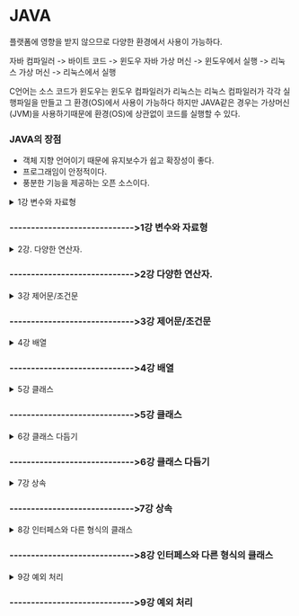 # JAVA

플랫폼에 영향을 받지 않으므로 다양한 환경에서 사용이 가능하다.

자바 컴파일러 -> 바이트 코드 -> 윈도우 자바 가상 머신 -> 윈도우에서 실행
                       -> 리눅스 가상 머신 -> 리눅스에서 실행


C언어는 소스 코드가 윈도우는 윈도우 컴파일러가 리눅스는 리눅스 컴파일러가 각각 실행파일을 만들고 그 환경(OS)에서 사용이 가능하다 하지만 JAVA같은 경우는 가상머신 (JVM)을 사용하기때문에 환경(OS)에 상관없이 코드를 실행할 수 있다.

### JAVA의 장점

- 객체 지향 언어이기 때문에 유지보수가 쉽고 확장성이 좋다.
- 프로그래임이 안정적이다.
- 풍분한 기능을 제공하는 오픈 소스이다.



<details>
<summary> 1강 변수와 자료형 </summary>
<div markdown="1">

### 컴퓨터에서 데이터 표현
- 컴퓨터는 0과 1로만 데이터를 저장 한다.
    - bit(비트) : 컴퓨터가 표현하는 데이터의 최소 단위로 2진수 하나의 값을 저장할 수 있는 메모리 크기
    - byte(바이트) : 1byte = 8bit

### 0과 1의 표현 - 2진수
- 컴퓨터는 0과 1로 자료를 표현한다. 따라서 숫자나 문자도 0과 1의 조합으로 표현된다.

### 음의 정수 표현방법
- 정수의 가장 왼쪽에 존재하는 비트는 부호비트 
    - MSB(Most Significant Bit) 가장 중요한 비트
- 음수를 만드는 방법은 2의 보수를 취한다.
    1. 2진수의 모든 비트를 반대로 바꿈
    2. 반대로 바꾼 값에 1을 더함

### 변수
1. 사람의 나이는 해가 바뀌면 변한다. -> 변수
2. 게임을 할면 게임 레벨이 점점 올라감 -> 변수  

프로그램에서 사용되는 자료를 저장하기 위한 공간이며 할당 받은 메모리의 주소 대신 부르는 이름이다. 프로그램 실행 중에 값을 변경이 가능하며 사용되기 이전에 선언 되어야 한다.

### 변수 선언 시 유의점
1. 변수의 이름은 알파벳, 숫자, _, $로 구성된다.
2. 대소문자를 구분한다.
3. 변수의 이름은 숫자로 시작할 수 없고, 키워드도 변수의 이름으로 사용할 수 없다.
4. 이름 사이에 공백이 있을 수 없다.

<mark>변수의 이름을 정할 때는 변수의 역할에 어울리는, 의미 있는 이름을 지어야 한다.</mark>

### 변수가 저장되는 공간의 특성 - 자료형

||정수형|문자형|실수형|논리형|
|------|---|---|---|---|
|1바이트|byte|-|-|boolean|
|2바이트|short|char|-|-|
|4바이트|int|-|float|-|
|8바이트|long|-|double|-|

변수가 사용할 공간의 크기와 특성에 따라 자료형을 사용하여 변수를 선언한다.

### byte 와 short

- byte : 1바이트 단위의 자료형
    - 동영상, 음악 파일등 실행 파일의 자료를 처리 할 때 사용하기 좋은 자료형
- short : 2바이트 단위의 자료형
    - 주로 c/c++ 언어와의 호환 시 사용


### Int  

자바에서 사용하는 정수에 대한 기본 자료형  

- 4바이트 단위의 자료형
- 프로그램에서 사용하는 모든 숫자(리터럴)은 기본적으로 int(4바이트)로 저장된다.
- 32비트를 초과하는 숫자는 Long 형으로 처리

### Long  

8바이트 자료형이며 가장 큰 정수 자료형이다.  
- 숫자의 뒤에 L또는 l을 써서 long형임을 표시  
ex) int num = 12345678900; ->오류  
    long num = 12345678900L; 으로 표현


### char - 문자 자료형  

컴퓨터에서는 문자도 내부적으로는 비트의 조합으로 표현한다.  
자바에서는 문자를 2바이트로 처리한다.

### 문자 세트
문자를 위한 코드 값(숫자 값)들을 정해 놓은 세트
1. 아스키(ASCII) : 1 바이트로 영문자, 숫자, 특수문자 등을 표현 함
2. 유니코드(Unidocde) : 한글과 같은 복잡한 언어를 표현하기 위한 표준 인콘딩 UTF-8, UTF-16이 대표적이다.


### float, double - 실수 자료형
부동 소수점 방식 : 실수를 지수부와 가수부로 표현 하며 무한의 실수를 표현하기 위한 방식이다.
- 실수 자료형 : float(4바이트) double(8바이트) 
- float으로 선언 시 long과 마찬가지로 f라는 식별자를 사용

### boolean - 논리형
논리값 true(참), false(거짓)을 표현하는 자료형

### 자료형 없이 변수 사용 (자바 10)

- 자료형이 필효한 이유
    - 변수를 선언 할 때는 변수가 사용할 메모리 크기와 타입을 구분하기 위해 사용한다.
- 지역 변수 자료형 추론 
    - 변수에 대입되는 값을 보고 컴파일러가 추론한다.

```java
var num = 10;
// c++ auto와 비슷하다 
// 도중에 타입을 변경할 수 없다.
// 지역 변수에서만 사용가능
```

### 상수
상수 : 변하지 않는 값
- 상수를 선언
    - final 키워드를 사용한다.

```java
final int MAX_NUM = 100;
```

### 리터럴(literal)
리터럴 : 프로그램에서 사용하는 모든 숫자,값 ,논리 값  
ex) 10, 3.14, 'A', true

- 리터럴에 해당되는 값은 특정 메모리 공간의 상수 풀(constant pool)에 있다.
- 필요한 경우 상수 풀에서 가져와서 사용
- 상수 풀에 저장 할 때 정수는 int로 실수는 double로 저장하낟.
- 따라서 Long이나 float값으로 저장해야 하는 경우 식별자를 명시해야 한다.

### 형 변환(type conversion)
자료형은 각각 사용하는 메모리 크기와 방식이 다르다. 서로 다른 자료형의 값이 대입되는 경우 형 변환이 일어난다.
1. 묵시적 형변환 : 작은 수에서 큰 수로, 덜 정밀한 수에서 더 정밀한 수로 대입되는 경우

2. 명시적 형변환 : 묵시적 형 변환의 반대의 경우 변환 되는 자료형을 명함 자료의 손실이 발생 할 수 있다. 

```java
double dNum = 3.14;
int num =(int)dNum; // 직접적으로 자료형을 명시해야 한다.
```


</div> 
</details>

### ----------------------------->1강 변수와 자료형


<details>
<summary> 2강. 다양한 연산자. </summary>
<div markdown="1">

### 항과 연산자
- 항(operand) : 연산에 사용되는 값
- 연산자(operator) : 항을 이용하여 연산하는 기호

|연산자|설명|예시|
|------|---|---|
|단항 연산자|항이 한 개인 연산자|++num|
|이항 연산자|항이 두 개인 연산자|num1 + num2|
|삼항 연산자|항이 세 개인 연산자|(5>3)?1:0|

### 대입 연산자
변수에 값을 대입 하는 연산자
- 연사늬 결과를 변수에 대입
- 우선 순위가 가장 낮음
- 왼쪽 변수(left value)에 오른쪽 변수 (right value)를 댕비

### 부호 연산자
단항 연산자이며 양수/음수의 표현,값의 부호를 변경한다.
- 변수에 +,-를 사용한다고 해서 변수의 값이 변하는 것은 아님
- 변수의 값을 변경하려면 대입연산자를 사용

### 산술 연산자
사칙연산에 사용되는 연산자
|연산자|설명|예시|
|------|---|---|
|+|두 항을 더한다|5 + 3|
|-|앞에 있는 항에서 뒤에 있는 항을 뺀다|5 - 3|
|*|두 항을 곱한다|5 * 3|
|/|앞에 있는 항에서 뒤에 있는 항을 나누어 몫을 구한다|5 / 3|
|%|앞에 있는 항에서 뒤에 있는 항을 나누어 나머지를 구한다|5 % 3|

### 증가 감소 연산자
단항 연산자
- 1만큼 더하거나 1만큼 뺄 때 사용
- 항의 앞/뒤 위치에 따라 결과가 달라진다

|연산자|설명|예시|
|------|---|---|
|++|항의 값에 1을 더한다 |num++ 끝나고 더함 ++num 더하고 끝냄|
|--|항에 값에서 1을 뺀다|num--|

### 관계 연산자
이항 연산자
- 연산의 결과가 true OR false로 반환 됨

### 논리 연산자
관계 연산자와 혼합하여 많이 사용 된다.
- 연산의 결과가 true OR false로 반환 됨

|연산자|설명|예시|
|------|---|---|
|"&&"|두 항이 모두 참인 경우에만 결과 값이 참|1<2 && 2<3 -> 참|
|"||"|두 항 중 하나만 참이면 참이다 |1<2 || 2>3 ->참|
|"!"|단항 연산자이며 참은 거짓으로 거짓은 참으로 바꾼다|!(1>2) ->참 |

#### # 논리 합에서 이미 앞에 항이 참이면 뒤에 항은 연산하지 않는다.
#### # 논리 곱에서 이미 앞에 항이 거짓이면 뒤에 항은 연산하지 않는다.

### 조건 연산자
삼항 연산자
- 조건 식의 결과가 참인 경우와 거짓인 경우에 따라 다른 식이나 결과가 수행된다
- 제어문 중 조건문을 간단히 표현할 때 사용할 수 있음

```java
int num = (5>3) ?10 :20;
```

### 비트 연산자
비트 연산자는 정수에만 사용할 수 있다.


|연산자|설명|예시|
|------|---|---|
|~|비트의 반전 (1의 보수) | A = ~A;|
|&|비트 단위 AND |1 & 1 1반환 그 외는 0|
|OR(|)|비트 단위 OR| 0 OR 0 0반환 그 외는 1|
|^|비트 단위 XOR |두 개의 비트가 서로 다른 경우 1을 반환|
|<<|왼쪽 shif| a<<2 변수 a를 2비트 만큼 왼쪽으로 이동|
|>>|오른쪽 shif| a>>2 변수 a를 2비트 만큼 오른쪽으로 이동|
|>>>|오른쪽 shif| >>와 동일한 연산이지만 채워지는 비트가 부호와 상관없이 0임|


</div>
</details>

### ----------------------------->2강 다양한 연산자.

<details>
<summary> 3강 제어문/조건문  </summary>
<div markdown="1">

### 조건문 
주어진 조건에 따라 다른 수행문이 실행되도록 프로그래밍 하는것

```java
if(조건식){
    수행문;
}

else if(조건 2){
    수행문;
}

else{
    수행문;
}
```

### switch-case문
조건식의 결과가 정수 또는 문자열의 값이고 그 값에 따라 수행문이 결정될 때
- if-else, if-else문을 대신하여 사용

```java
switch(num){
    case 1 : num1= num;
            break;
    case 2 : num2= num;
            break;
    default : num = num;
}
```

### 반복문
주어진 조건이 만족할 때까지 수행문을 반복적으로 수행한다.
- while, do-while,for 문이 있음
- 조건의 만족과 반복 가능 여부에 대해 정확한 코딩을 해야 함

### while문
조건식이 참인 동안 수행문을 반복해서 수행
- 무한루프에 빠지지않게 하기 위해서 반복문을 탈출하게 만들어야 함

```java
while(조건식){
    수행문1;
    .... 반복
}
```

### for문
반복문 중 가장 많이 사용하는 반복문
- 주로 조건이 횟수인 경우 사용
- 초기화식, 조건식, 증감식을 한꺼번에 작성

```java
for(int i=0; i<=10; i++){
    System.out.println(i);
}
```

</div>
</details>

### ----------------------------->3강 제어문/조건문

<details>
<summary> 4강 배열 </summary>
<div markdown="1">


- 변수가 많아져 하나하나 변수를 선언하기 힘들 때 사용가능하다.
- 배열은 처음 선언이후 크기가 변하지 않는다.
- 인덱스는 0번부터 시작한다.
- 배열.length 를 이용하면 배열의 크기를 알아낼 수 있다.
- for 블록 안에서 선언된 변수는 for문이 끝나면 사라진다.

```java
int [] arr1 = new int[10];
// int형 배열을 선언하는 방법

int [] arr2 = new int[] {1,2,3,4};
int [] arr3 = {1,2,3,4};

// 선언과 동시에 초기화하는 2가지 방법

int [] Arr = new int[100];

for(int i=0; i<100; i++){
		Arr[i] = i;
}
// 반복문을 사용하여 배열에 접근하는 방법
```

### 2차원 배열

배열안의 배열이다.

- Y(행), X(열)로 생성이 된다.
- Arr[0] = 3 처럼 1차원 대입식은 불가능하다. -> Arr[0][1] = 10; 모든 인덱스를 표시해줘야 한다.
```java
int [][] Arr = new int[3][4];
// YX의 크기로 생성이 된다.
```

### 크기가 다른 배열생성도 가능하다. !!
각 인덱스마다 다른 크기의 배열생성 가능

<img width="702" alt="스크린샷 2022-08-05 오후 6 23 07" src="https://user-images.githubusercontent.com/79856225/183047231-26c12ebf-57e0-4770-8fa5-45e603a12c19.png">

### for each

- for each는 2가지 값만 넣어준다.
for(type값을 받아줄 변수 이름 : 출력하고 싶은 자료구조)
- c++의 for(auto a: arr) 문과 같은 구조이다.
- 단 자동 형변환 auto는 사용이 안된다.. var를 사용하자



</div>
</details>


### ----------------------------->4강 배열


<details>
<summary> 5강 클래스 </summary>
<div markdown="1">

### 객체지향 언어

- 프로그램을 구성하는 요소는 객체이며 이것이 상호작용 하도록 프로그래밍
- 클래스 : 객체를 만들기 위한 틀

ex) 객체 : 붕어빵

클래스 : 붕어빵 틀

```java
public class Car{
	
}

public class CarEx{
	public static void main(String [] args){
		Car c1 = new Car(); 
// new를 사용하여 객체를 만들어야 함
	}
}
```

### 자바에는 2가지 타입이 존재한다.

1. 기본형 타입
    - 논리형, 문자형, 정수형, 실수형
2. 참조형 타입
    - 기본형을 제외한 모든 타입

```java
int i = 4; //기본형 타입
String str = new String("HELLO"); //참조형 타입
```

 new라는 키워드는 메모리에 올려달라는 의미이다 c에서 동적할당과 같은 개념이며 이렇게 메모리에 올라간 클래스를 **인스턴스**라고 말한다.

메모리에 올라간 인스턴스를 가리키는 변수 = 참조하는 변수 = 레퍼런스하는 변수  모두 같은 말이다. 

- 인스턴스를 가지고 있는게 아니라 가리키고 있다는 의미이다 즉 **포인터**

### 클래스는 모두 참조형이다

String은 자바에서 가장 많이 사용하는 클래스이다.

### 특징 1. String은 예외적은 new연산자 없이도 생성이 가능하지만 약간의 차이가 있다.

```java
String str1 = "Hello"; // ->상수영역에있는 Hello를 가르키고 있다.
String str2 = "Hello"; // ->상수영역에있는 Hello를 가르키고 있다.
String str3 = new String("Hello"); //상수영역에 있는걸 참조하는게 아니라 새롭게 힙영역에 생성한다.

////////////////////// 차이점 비교 ////////////////////
if(str1==str2) --> true 둘은 상수영역에 있는 같은 레퍼런스를 참조하고 있다 
if(str1 == str3) --> false str1은 상수영역 str3은 힙영역에 새롭게 생성된 인스턴스이다.
```

사람이 보기에는 같은 Hello이지만 자바는 new로 생성된 string과 그냥 생성된 string을 다르게 생각한다.

### 특징 2. String은 다른 클래스와 다르게 한 번 생성된  클래스는 변하지 않는다.

```java
// str1.을 이용하여 메서드 확인
System.out.println(str1.substring(3)); //3번 인덱스부터 잘라져서 보여짐
System.out.println(str1); // 내부의 값은 변하지 않음
// 즉 수행하기 전에 새로운 스트링을 만들어서 반환한다고 생각하면 된다.
```

### 클래스의 구성요소 : 필드

ex)

객체 : 자동차 

필드 : 자동차의 구성요소 (속성)

1. 차 이름
2. 차량번호

객체 : 학생

필드 : 학생의 구성요소(속성)

1. 이름
2. 번호

```java
public class Car{
	String name;
	int number;
}
//자동차 클래스 생성

public static void main(String[] args){
	Car c1 = new Car();
	Car c2 = new Car();
	
	c1.name = "소방차";
	c1.number = 1234;

	c2.name = "구급차";
	c2.number = 1111;
// 자동차 객체를 생성한 후 속성 값 삽입

	System.out.println(c1.name);
	System.out.println(c1.number);
// c1 객체 확인
	System.out.println(c2.name);
	System.out.println(c2.number);
// c2 객체 확인
}
```

**각각**의  자동차 **객체 생성**되었고 각자 다른값이 들어있는걸 확인할 수 있다.

### 객체 지향 언어 : 하나의 사물을  하나의 클래스로 설명

- 사물
    - 상태 → 필드
        - 이름, 차량번호
    - 행동 → 메소드
        - 전진,후진

- 메소드 :  함수와 같다 입력값 —> 결과값
    - 입력값 : 매개변수(인자)
    - 결과값 : 리턴값 (반환값)

- 메소드 : 클래스가 가지고 있는 기능

public 리턴타입(ex int) 메소드 이름(매개변수){
	구현
}

### 다양한 메소드 선언

```java
public void method1(){ //리턴값이 없다면 void를 사용
	System.out.println("mthod1이 실행됨");
}

public void method2(int value){ //정수형 인자를 받음
	System.out.println(value + "method2가 실행됨");
}

public int method3(){
	System.out.println("method3이 실행됨");
	return 10;
} // 리턴값을 설정했으니 리턴값을 줘야함

public void method4(int x, int y){ //여러개의 인자를 받음
		System.out.println(x+y + "method4가 실행됨");
}

public int method5(int x){ //정수형 인자를 받음
		System.out.println(x + "method5가 실행됨");
		return x*2;
} // 받은 인자를 이용하여 리턴
```

선언한 메소드 사용 

- 위에 클래스를 생성했다고 가정하고 진행(Myclass)
- 실행 시 선언했던 조건을 맞춰줘야 한다.

```java
public static void main(String [] args){
		Myclass myclass = new Myclass();
		// myclass.을 이용하여 메소드 접근가능
		myclass.method1();

		myclass.method2(10); //정수형을 무조건 넣어줘야 한다.

		int value = myclass.method3(); //리턴값을 받아낼 변수가 필요
		System.out.println(value);  //받은 값 확인

		myclass.method4(3,4); //2개의 정수값을 인자로

		int value1 = myclass.method5(10); //정수 인자를 이용하여 리턴값 받음
		System.out.println(value1); //확인
}
```

### 필요한 클래스를 구현하는 방법도 있지만 이미 만들어진 클래스들을 이용할 수 있다.

자주 사용하는 String 클래스의 메소드 확인

```java
public static void main(String[] args){
    String str = "Hello";
    str.length(); // 문자열의 길이를 반환해주며 공백도 하나의 문자로 인식한다.
    str.concat(" World"); // 문자열을 더해준다 -> Hello World
    /* 
        이때 str을 확인해보면 Hello World가 아닌 Hello로 나온다. 
        즉 concat을 사용하면 새롭게 생성한 String Hello World를 반환하다.
    */
    str = str.concat(" World"); // 이 처럼 사용해야 str값이 변환된다.

    str.substring(3); //3번 인덱스부터 잘라준다.
    str.substring(3,6); // 3번부터 6번까지 인덱스를 잘라준다.    
    }
```

### 변수의 사용범위 : 변수가 선언된 블록

```java
public class VariableScopeExam{
	int globalscope = 10;
	
	public void scopeType1(int value){
		int localscope =20;
		globalscope = value; //가능
		localscope = 40; //가능
	}
	
	public void scopeType2(int value){
		globalscope = value; //가능
		localscope = 40; //불가능
	}
	
	public static void main(String[] args){
		globalscope = 100; //불가능
		localscope = value; //불가능
	}
}
```

### 모든 클래스는 인스턴스화 하지 않은 채로 사용할 수 없다.

- 붕어빵틀 ≠ 붕어빵

### **static** 키워드를 사용하면 인스턴스화(객체를 생성) 하지않아도 사용이 가능하다.

```java
public class VariableScopeExam{
	int globalscope = 10;
	static int staticValue = 10;
	
	public void scopeType1(int value){
		int localscope =20;
		globalscope = value; //가능
		localscope = 40; //가능
	}
	
	public void scopeType2(int value){
		globalscope = value; //가능
		localscope = 40; //불가능
	}
	
	public static void main(String[] args){
		globalscope = 100; //불가능
		localscope = value; //불가능
		staticValue = 20 // 가능
	
		VariableScopeExam v1 =new VariableScopeExam();
		VariableScopeExam v2 =new VariableScopeExam();
		v1.globalscope = 100; 
		v2.globalscope = 200;
	// 위처럼 객체를 생성해서 사용해야 하며 각각 다른객체 이므로 다른값이 들어간다.
		v1.staticValue = 100;
		v2.staticValue = 200;
	// static 필드는 값을 공유하므로 두 객체는 같은값을 가지고 있다.
	}
}
```

### 클래스 변수

- static한 변수, 값을 저장할 수 있는 공간이 하나뿐이여서 값을 공유한다.
- 클래스 이름을 직접 사용하는 것이 가능하다.
    - 클래스이름.클래스변수명
    
    ex)  VariableScopeExam.staticValue
    

### 글로벌 변수를 선언할 때 static을 사용하면 되는것인가?!

### JDK5에서 추가된 문법이다 (enum)

- 기존 사용방식

```java
public class EnumEx{
	public static final String MALE ="MALE";
	public static final String FEMALE ="FEMALE";
	
	public static void main(String [] args){
		String gender1; //MALE 과 FEMAL 둘 중 하나의 값을 넣고싶음
		gender1 = EnumEx.MALE;
		gender1 = EnumEx.FEMALE;
		gender1 = "boy"; //하지만 다른 string 값이 들어와도 오류를 발생시키지 않는다.
	
		Gender gender2;
		gender2 = Gender.MALE;
		gender2 = Gender.FEMALE;
		gender2 = "boy"; //에러 
	}
enum Gender{
		MALE,FEMALE; 
	}
}
```

위처럼 특정 값만 사용할 때는 열거형을 사용하면 좋다

- 다른값이 들어왔을 때 오류가 생길 수 있을때 사용하면 좋아보인다.

</div>
</details>

### ----------------------------->5강 클래스

<details>
<summary> 6강 클래스 다듬기 </summary>
<div markdown="1">

### new 연산자를 사용하면 반드시 생성자가 나와야 함

1. 리턴 타입이 없다.
2. 매개 변수가 없는 생성자를 기본생성자라 하고 자동으로 만들어진다.
→ 생성자를 하나라도 만든다면 기본생성자는 만들어지지 않는다.

```java
public class Car{
	String name;
	int Number;
}
Car c1 = new Car(); 
// car()이 부분이 생성자이다.

// 위 처럼 아무런 생성자를 만들지 않는다면 자동으로 만들어진다.

public Car(String n){
	name = n;
}

Car c1 = new Car();  //오류
Car c1 = new Car("소방차"); 
// Car라는 객체가 생성되면서 매개변수를 이용하여 생성되며 기본생성자는 만들어지지 않는다.
```

객체가 만들어지면서 기본적으로 부여할 속성이 있다면 생성자를 잘 이용하면 될듯 하다.	

### 객체 자신을 참조하는 This

```java
public Car(String name){
	name = name
} //이름이 똑같기 때문에 컴파일러는 동일한 값을 가르킨다.

public Car(String name){
	this.name = name;
}
// 객체 자신을 참조하는 this를 이용!!
```


### 메소드 오버로딩을 사용하면 매개변수의 수, 타입이 다른경우에 동일한 이름의 메소드를 여러개 정의할 수 있다.

1. 정수 2개를 받아 그 합을 리턴하는 메소드
2. 정수 3개를 받아 그 합을 리턴하는 메소드
3. 문자열 2개를 받아 그 합을 리턴하는 메소드

위 예시 처럼 각각 **타입**과 **매개변수의 수**가 다른경우 사용이 가능하다.

```java
public int plus(int x, int y){
	return x+y;
} // int 타입과 int형 매개변수 2개

public int plus(int x, int y, int z){
	return x+y+z;
} // int 타입과 int형 매개변수 3개

public String plus(String x, String y){
	return x+y;
} // String 타입과 String 형 매개변수 2개
```

### 생성자도 메소드와 마찬가지로 여러개로 생성이 가능하며 이를 생성자 오버로딩이라 한다.

```java
Car c1 = new Car("소방차");
Car c2 = new Car(); // 기본 생성자는 다른 생성자가 있으면 자동으로 생성되지 않는다.
```

기본생성자를 사용하고 싶다면 마찬가지로 미리 정의해둬야 한다.

### this() : 자신의 생성자를 이용하여 초기화 가능

- 자신이 정의해둔 **생성자 조건에 맞게** 선언해야한다.

```jsx
public car(){
	//this.name = "이름없음"
	//this.Number = 0;
	this("이름없음", 0); 
// 아래에 있는 생성자를 이용하여 초기화 가능

} //기본 생성자 오버로딩

public car(String name, int Number){
	this.name = name;
	this.Number = Number;
} // 생성자 오버로딩
```
### 패키지 : 서로 관련이 있는 클래스 또는 인터페이스들을 묶어 놓은 묶음

- 파일들이 많아지면 관련있는 파일끼리 묶어 하나의 폴더에 보관한다.
- package 이름은 대부분 도메인 이름을 **거꾸로 적은 후 프로젝트 이름을 붙여 사용한다.**
- 패키지가 있는 클래스를 사용할 때는 import를 이용
- 패캐지 이름은 숫자로 시작할 수 없다.

```java
package 패키지명;
// import 패키지명.*;을 이용하여 사용하여야 한다.
public class 클래스 이름{
	...
}
```

</div>
</details>

### ----------------------------->6강 클래스 다듬기

<details>
<summary> 7강 상속 </summary>
<div markdown="1">

### 상속 : 부모가 가지고 있는것을 자식이 물려받는 것

- 노트북은 컴퓨터의 한 종류이다.
- 침대는 가구의 한 종류이다.
- **extends** 키워드를 사용

```java
public class Car{
	public void run(){
		System.out.prinlnt("달리다");
	}
} //기존의 Car클래스

public class Bus extends Car {
	public void ppangppang(){
		System.out.println("빵빵");
	}
}

public static void main(String [] args){
	Bus bus = new Bus();
	bus.run(); 
	bus.ppangppang();
// Bus클래스에는 run 메소드가 없지만 Car 클래스를 상속받았으므로 Car의 run메소드 사용가능.
// 뿐만 아니라 자신의 메소드도 사용가능하다 
	Car car = new Car();
	car.run();
	car.ppangppang(); //오류
// 부모 클래스인 Car는 자신의 메소드인 run()메소드는 사용가능하지만 자식의 메소드는 사용이 불가능하다.

}
```

**자식은 상속받은 부모의 메소드를 모두 사용가능하지만 부모는 자식의 메소드를 사용할 수 없다.**

### 클래스

1. 필드
2. 메소드

### 캡술화 : 관련된 내용을 모아서 가지고 있는 것

- **public** **→** 전체 허용 누구든지 가능하다.
- **protected →** 같은 패키지인 경우 접근 허용하며 다른 패키지라도 상속을 받은 경우 접근 허용
- **default접근 제한자 ->** 자기 자신과 같은 패키지만 허용
- **private →** 자기 자신만 접근 가능

**public > protected > default > private**

```java
public int p = 3  //-> 누구든지 접근가능
protected int p2 = 4; // -> 같은 패키지인 경우 접근 허용하며 다른 패키지라도 상속을 받은 경우 접근 허용
int k =2 ; // default접근 제한자 -> 자기 자신과 같은 패키지
private int i = 1; //자기 자신만 접근 가능

```

```java
public abstract class Bird{
	public abstract void sing(); //각각 새마다 울음소리가 다르다.
	public void fly(){
		System.out.println("날다");
	}
}

public class Duck extends Bird{
	@Override
	public void sing(){
		System.out.println("꽥꽥");
	} // 추상 클래스에서 상속받은 추상메소드 sing을 구현해야 함.
}

public static void main(String [] args){
	Duck duck = new Duck();
	duck.sing();
	duck.fly();
	
//	Bird bird = new Bird(); // 추상클래스는 객체로 생성할 수 없다.
}
```

### Super  : 부모 객체를 나타내는 키워드

- **Class가 인스턴스화(객체화) 될 때 생성자가 실행되면서 객체의 초기화를 한다. 그 때 자신의 생성자만 실행이 되는것이 아니고, 부모의 생성자부터 실행된다.**
- **super() 를 사용하여 부모의 기본생성자를 호출이 가능하다**
    - 이 때 부모의 생성자가 기본생성자가 아닌경우 자동으로 호출이 되지않고 사용자가 따로 정의해줘야 한다.

```java
public class Car{
/*	public Car(){
		System.out.println("Car의 기본생성자");
	}
*/  //기본생성자의 경우

	public Car(String name){
		System.out.println("Car의 생성자");
	}
}
// 기본생성자가 아닌경우

public class truck extends Car{
	public Truck(){
		// super(); //부모의 생성자를 이야기함 직접 부르지않아도 자동으로 불러진다.
		super("소방차"); // 부모의 기본생성자가 없는경우 생성자에 맞게 호출해줘야 한다.
		System.out.println("Trcuk의 기본생성자");
	}
}

public static void main(String [] args){
	Truck truck  = new Truck();
// 이때 Car의 기본생성자와 트럭의 기본생성자가 실행된다.
}
```

**자식이 태어나기 위해서는 먼저 부모가 태어나야 한다!!**

### 오버라이딩(Overriding)

- **부모**가 가지고 있는 메소드와 똑같은 모양의 메소드를 자식이 가지고 있는것이다.

즉 오버라이딩이란 **메소드를 재정의** 하는것이다.

- **오버로딩** :  한 클래스내에서 **동일한 이름**의 메소드를 **여러개 정의**하는 것
- **오버라이딩** : **부모의 메소드**를 **재정의** 하는 것
- **super 키워드를 이용하여 부모의 메소드를 사용할 수 있다.**

```java
public class Car{
	public void run(){
		System.out.println("Car의 run메소드");
	}
}

public class Bus extends Car{
		public void run(){
				super.run() //부모의 메소드를 호출하고 싶을때 
				System.out.println("Bus의 run메소드");
			}
	}

public static void main(String [] args){
	Bus bus = new Bus();
	Car car = new Car();
	bus.run();
	car.run();
}
```

### 부모타입으로 자식개체를 참조하게 되면 부모가 가지고 있는 메소드만 사용할 수 있다. 자식객체가 가지고 있는 메소드나 속성을 사용하고 싶다면 형변환 해야한다.

- 부모타입으로 자식을 가리킬 수 있지만 부모가 가지고 있는 내용만 사용가능하다.
- 자식의 내용을 사용하고 싶으면   자식 클래스로 형변환 해야한다.
    - 큰 그릇 → 작은 그릇 (가능) ,  부모 → 자식(가능)
    - 작은 그릇 → 큰 그릇(불가능),  자식 → 부모(불가능)

```java
public class Car{
	public void run(){
		System.out.println("Car의 run메소드");
	}
}

public class Bus extends Car{
		public void ppangppang(){
			System.out.println("빵빵");
		}
}

public static void main(String [] args){
		Car c = new Bus(); //부모가 자식을 가르킬 수 있지만 메소드는 사용이 불가능하다.
		c.run(); //가능
		//c.ppangppang(); //불가능

		Bus bus = (Bus)c;
		bus.run();
		bus.ppangppang();
}
```

### 명시적으로 형변환 시켜주면 된다!

</div>
</details>

### ----------------------------->7강 상속


<details>
<summary> 8강 인터페스와 다른 형식의 클래스 </summary>
<div markdown="1">

### 인터페이스 : 서로 관계가 없는 물체들이 ****상호 작용을 하기 위해서 사용하는 장치나 시스템****

- TV는 어떤 기능이 있어야할까 ?
    1. 켜기/끄기
    2. 볼륨 조절
    3. 채널 변경
- **interface** 키워드를 이용

```java
public interface TV{
		public int MIN_VOL = 0;
		public int MAX_VOL = 100;
		public void turnOn(); //추상메소드와 비슷하게 선언
		public void turnOff();
		public void chagneVolume(int volume);
		public void chagneChannel(int channel);
}
```

### 인터페이스는 사용할때 해당 인터페이스를 구현하는 클래스에서 implements 키워드를 이용한다.

- LedTV는 TV가 가지고있는 모든 메소드를 구현해야 한다.

```java
public interface TV{
		public int MIN_VOL = 0;
		public int MAX_VOL = 100;
		public void turnOn(); //추상메소드와 비슷하게 선언
		public void turnOff();
		public void chagneVolume(int volume);
		public void chagneChannel(int channel);
}
public class LedTV implements TV{
		public void turnOn(){
		System.out.println("전원ON");
}
		public void turnOff(){
		System.out.println("전원OFF");
}
		public void chagneVolume(int volume){
		System.out.println("볼륨 조절");
}
		public void chagneChannel(int channel){
		System.out.println("채널 변경");
}
}

public static void main(String [] args){
	Tv tv = new LedTV();
	tv.turnOn();
	tv.turnOff();
	tv.turnchangeVolume(10);
	tv.turnchangeChannel(20);
}
```

- 참조변수의 타입으로 인터페이스를 사용할 수 있다. 또한 인터페이스가 가지고 있는 메소드만 사용가능
- 만약 TV인터페이스를 구현하는 LcdTV를 만들었다면 위의 코드에서 new LedTV부분만 new LcdTV로 변경해도 똑같이 프로그램이 동작할 것다. 동일한 인터페이스를 구현한다는 것은 클래스 사용법이 같다는 것을 의미한다.
- 클래스는 이러한 인터페이스를 여러개 구현할 수 있다

### Java 8부터는 dafault 메소드와 static 메소드를 정의할 수 있도록 변경되었다.

```java
public interface Calculator {
        public int plus(int i, int j);
        public int multiple(int i, int j);
        default int exec(int i, int j){      //default로 선언함으로 메소드를 구현할 수 있다.
            return i + j;
   }
				public static int exec2(int i, int j){   //static 메소드 
				            return i * j;
				        } //호출시 인터페이스명.메소드이름으로 사용해야함
 }

public class MyCalculator implements Calculator {

        @Override
        public int plus(int i, int j) {
            return i + j;
        }

        @Override
        public int multiple(int i, int j) {
            return i * j;
        }
    }

public class MyCalculatorExam {
        public static void main(String[] args){
            Calculator cal = new MyCalculator();
            int value = cal.exec(5, 10);
            System.out.println(value);
        }
    }
```

### ****내부 클래스: 클래스 안에 선언된 클래스며 위치에 따라 4가지 형태가 있다.****

1. 중첩 클래스 (인스턴스 클래스)

```java
public class InnerExam{
	class Cal{ //중첩 클래스 
						int value = 0;
            public void plus(){
            value++;
			}
	}
}

public static void main(String [] args){
	InnerExam ex = new InnerExam(); //상위 클래스를 미리 선언
	InnerExam.Cal cal = new ex.new Cal();
	cal.plus();
}
```

내부 클래스를 사용하려면 그 상위 클래스를 먼저 선언해줘야 한다.

1. 정적 중첩 클래스 (스태틱 클래스)

```java
public class InnerExam2{
        static class Cal{ //정적 중첩 클래스
            int value = 0;
            public void plus(){
                value++;
            }
        }

        public static void main(String args[]){
            InnerExam2.Cal cal = new InnerExam2.Cal();
            cal.plus();
            System.out.println(cal.value);

        }
    }
```

스태틱한 클래스이므로 그 상위 클래스를 선언해줄 필요가 없다.

1. 지역 중첩 클래스 (지역 클래스)

```java
public class InnerExam3{
        public void exec(){ //메소드 안에서 선언되는 지역 중첩 클래스
            class Cal{
                int value = 0;
                public void plus(){
                    value++;
                }
            }
            Cal cal = new Cal();
            cal.plus();
            System.out.println(cal.value);
        }

        public static void main(String args[]){
            InnerExam3 t = new InnerExam3();
            t.exec();
        }
    }
```

**익명 클래스** : ****익명 중첩 클래스는 익명 클래스라고 보통 말하며, 내부 클래스이기도 하다.****

1. 익명 중첩 클래스

```java
//추상클래스 Action 
    public abstract class Action{
        public abstract void exec();
    }

    //추상클래스 Action을 상속받은 클래스 MyAction

    public class MyAction extends Action{
        public void exec(){
            System.out.println("exec");
        }
    }

// 원래 추상클래스를 구현하던 방식

    //MyAction을 사용하는 클래스 ActionExam 
    public class ActionExam{
        public static void main(String args[]){
            Action action = new MyAction(); //추상 클래스는 객체화 할 수 없으므로
            action.exec();
        }
    }

//////////////  익명 클래스 사용 ////////////////

    //MyAction을 사용하지 않고 Action을 상속받는 익명 클래스를 만들어서 사용하도록 수정
    public class ActionExam{
        public static void main(String args[]){
            Action action = new Action(){ //추상 클래스를 객체화 함과 동시에 익명클래스 사용
                public void exec(){
                    System.out.println("exec");
                }
            };
            action.exec();
        }
    }

//////////////  익명 클래스 사용 ////////////////
```

람다식 처럼 **일회용**으로만 사용하는 경우가 있다면 **익명클래스를** 사용하면 좋을듯 하다.

</div>
</details>

### ----------------------------->8강 인터페스와 다른 형식의 클래스

<details>
<summary> 9강 예외 처리  </summary>
<div markdown="1">

```java
public class ExceptionExam{
	
	public static void main(String[] args){
		int i = 10;
		int j = 5;
		int k = i/j;
		System.out.println(k);
	}
}
// k의 출력값은 2로 정상 작동

public class ExceptionExam{
	
	public static void main(String[] args){
		int i = 10;
		int j = 0;
		int k = i/j;
		System.out.println(k);
	}
}
// 0을 나누게 되면 프로그램 오류가 발생
// Exception 발생 지점부터 프로그램 오류
```

**프로그램이 실행중에 예기치 못한 사건을 “예외" 라고 한다.**

**대처법 : try-catch-finally(예외 처리)**

```java
try{
	...
}
// 오류가 발생할 것 같은 부분을 try블럭으로 감싸준다.
catch(예외클래스 변수명){
	...
}
// try블럭 안에서 발생할 수 있는 오류와 관련된 Exception 타입을 catch 블럭에서 처리
finally{
	...
}
// finally 블럭은 생략가능
// 오류가 발생되었든 아니든 반드시 실행하므로, 반드시 실행하는 구문을 사용시 fainlly구문을 사용
```

**예외가 나왔던 위의 코드 해결 방법 (예외 처리 사용)**

```java
public class ExceptionExam{
	
	public static void main(String[] args){
		int i = 10;
		int j = 0;
		try{
			int k = i/j;
			System.out.println(k);
		}

		catch(ArithmeticException e){
			System.out.println("0으로 나눌 수 없습니다."+e.toString());
		} // toString 메소드는 예외에 대한 정보를 알려줌

		finally{
			System.out.println("오류가 발생하든 발생하지 않든 무조건 실행");
		}
		System.out.println("main ent!!");
	}
}
```

**throws를 이용한 해결 방법**

```java
public class ExceptionExam2 {
	
	public static void main(String[] args){
		int i = 10;
		int j = 0;
		int k = divide(i,j);
		System.out.println(k);
	}
----------------- 오 류 코 드 -------------------
	public static int divide(int i, int j) throws ArithmeticException{
		int k = i/j;
		return k;
	} // (throws 발생 할 Exception)은 이 메소드 안에서 발생하는 어떤 오류든 처리 가능

}
----------------- 해 결 방 법 -------------------
	public static void main(String[] args){
		int i = 10;
		int j = 0;
		try{
			int k = divide(i,j);
			System.out.println(k);
		}
		catch(ArithmeticException e){
			System.out.println(e.toString());
		}
	}
----------------- 해 결 코 드 -------------------
```

**throw : 강제로 오류를 발생시키는 코드**

- 주로 오류를 떠넘기는 throws와 같이 사용

```java
	public static void main(String[] args){
		int i = 10;
		int j = 0;
		int k = divide(i,j);
		System.out.println(k);
	}

	public static int divide(int i, int j){
		if(j == 0){
			System.out.println("2번째 매개변수는 0이면 안됩니다.");
			return 0;
		}
		int k = i/j;
		return k;
	} 
// 이럴 경우 반환값으로 0이 k변수에 들어가서 k의 값이 출력 되면서 0이 출력됨.
// 0이라는 값을 나누었을 때 0이 나온다는 잘못된 값이 출력 될 가능성이 있으므로 예외로 오류가 나오지는 않지만 잘못된 상황.

----------------- 오 류 코 드 -------------------
	public static void main(String[] args){
		int i = 10;
		int j = 0;
		try{
			int k = divide(i,j);
			System.out.println(k);
		}
		catch(IllegalArgumentException e){
			System.out.println(e.toString());
		}
	}

	public static int divide(int i, int j) throws IllegalArgumentException{
		if(j == 0){
			throw new IllegalArgumentException("0으로 나눌 수 없습니다.");
			
		}
		int k = i/j;
		return k;
	} 

----------------- 해 결 코 드 -------------------
```

**Exception 클래스**

- Exception이나 Exception의 후손을 상속받아 만들어진 클래스
- 클래스의 이름만으로 어떤 오류가 발생했는지 알려주어 **코드의 직관성**을 높인다.

```java
public class BizException extends RuntimeException{
	super(msg);
}
public BizException(Exception ex){
	super(ex);
}
// 문자열로된 오류메세지와 실제 발생 할 Exception을 담는 목적의 생성자 두 개 선언 
// 이미 부모 class가 같은 기능을 가진 생성자가 있기 때문에 사용자가 정의한 Exceptiom개체에서 따로 할 것은 해당 생성자를 부모의 생성자에게 전달만 시켜주면 된다. (super 메소드 사용)

----------- 사용자 정의 Exception 정의 -----------
public class BizService{
	public void bizMethod(int i) throws BizException{
		System.out.println("비지니스 메소드 시작");
		
		if(i < 0)
				thow new BizException("매개변수 i는 0 이상이어야 합니다.");

		System.out.println("비지니스 메소드 종료");
	}
}
----------- Exception을 발생시켜주는 코드 -----------
public class BizExam{
	public static void main(String[] args){
		BizService biz = new BizService();
		biz.bizMethod(5); // 정상 작동
		try{
			biz.bizMethod(-3); // 0보다 작은 값에선 Exception 발생
		}
		catch(Exception e){
			e.printStackTrace();
		}
	}
}
----------- Exception을 사용하는 class 코드 -----------
```

</div>
</details>

### ----------------------------->9강 예외 처리

<!--
<details>
<summary>  </summary>
<div markdown="1">

</div>
</details>
----------------------
-->